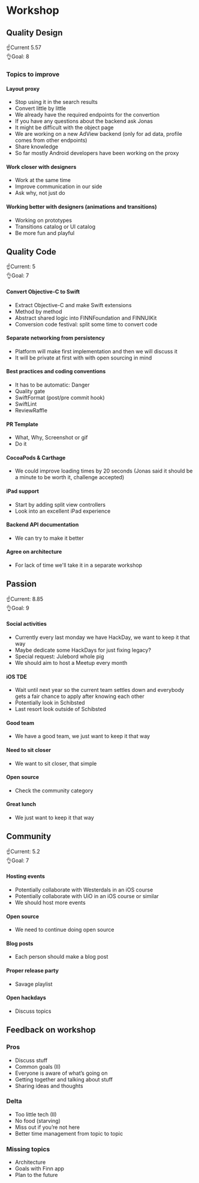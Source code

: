# Workshop 

## Quality Design
☝️Current 5.57  
👌Goal: 8

### Topics to improve

#### Layout proxy
- Stop using it in the search results
- Convert little by little
- We already have the required endpoints for the convertion
- If you have any questions about the backend ask Jonas
- It might be difficult with the object page
- We are working on a new AdView backend (only for ad data, profile comes from other endpoints)
- Share knowledge
- So far mostly Android developers have been working on the proxy

#### Work closer with designers
- Work at the same time
- Improve communication in our side
- Ask why, not just do

#### Working better with designers (animations and transitions)
- Working on prototypes
- Transitions catalog or UI catalog
- Be more fun and playful
 
## Quality Code
☝️Current: 5  
👌Goal: 7

#### Convert Objective-C to Swift
- Extract Objective-C and make Swift extensions
- Method by method
- Abstract shared logic into FINNFoundation and FINNUIKit
- Conversion code festival: split some time to convert code

#### Separate networking from persistency
- Platform will make first implementation and then we will discuss it
- It will be private at first with with open sourcing in mind

#### Best practices and coding conventions
- It has to be automatic: Danger
- Quality gate
- SwiftFormat (post/pre commit hook)
- SwiftLint
- ReviewRaffle
 
#### PR Template
- What, Why, Screenshot or gif
- Do it

#### CocoaPods & Carthage
-  We could improve loading times by 20 seconds (Jonas said it should be a minute to be worth it, challenge accepted)

#### iPad support
- Start by adding split view controllers
- Look into an excellent iPad experience

#### Backend API documentation
- We can try to make it better

#### Agree on architecture
- For lack of time we'll take it in a separate workshop

## Passion
☝️Current: 8.85  
👌Goal: 9

#### Social activities
- Currently every last monday we have HackDay, we want to keep it that way
- Maybe dedicate some HackDays for just fixing legacy?
- Special request: Julebord whole pig
- We should aim to host a Meetup every month

#### iOS TDE
- Wait until next year so the current team settles down and everybody gets a fair chance to apply after knowing each other
- Potentially look in Schibsted
- Last resort look outside of Schibsted

#### Good team
- We have a good team, we just want to keep it that way

#### Need to sit closer
- We want to sit closer, that simple

#### Open source
- Check the community category

#### Great lunch
- We just want to keep it that way

## Community
☝️Current: 5.2  
👌Goal: 7

#### Hosting events
- Potentially collaborate with Westerdals in an iOS course
- Potentially collaborate with UiO in an iOS course or similar
- We should host more events

#### Open source
- We need to continue doing open source

#### Blog posts
- Each person should make a blog post

#### Proper release party
- Savage playlist

#### Open hackdays
- Discuss topics

## Feedback on workshop

### Pros 
- Discuss stuff
- Common goals (II)
- Everyone is aware of what’s going on
- Getting together and talking about stuff
- Sharing ideas and thoughts

### Delta
- Too little tech (II)
- No food (starving)
- Miss out if you’re not here
- Better time management from topic to topic

### Missing topics
- Architecture
- Goals with Finn app
- Plan to the future 
